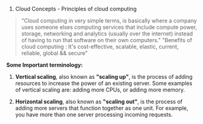 1. Cloud Concepts - Principles of cloud computing

> "Cloud computing in very simple terms, is basically where a company uses someone elses computing services that include compute power, storage, networking and analytics (usually over the internet) instead of having to run that software on their own computers."
> "Benefits of cloud computing : It's cost-effective, scalable, elastic, current, reliable, global && secure"

**Some Important terminology:**
1. **Vertical scaling**, also known as **"scaling up"**, is the process of adding resources to increase the power of an existing server. Some examples of vertical scaling are: adding more CPUs, or adding more memory.

2. **Horizontal scaling**, also known as **"scaling out"**, is the process of adding more servers that function together as one unit. For example, you have more than one server processing incoming requests.
